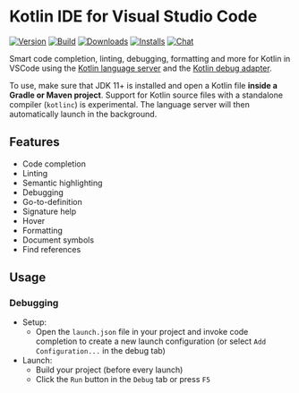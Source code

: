 # Kotlin IDE for Visual Studio Code
[![Version](https://raster.shields.io/visual-studio-marketplace/v/fwcd.kotlin)](https://marketplace.visualstudio.com/items?itemName=fwcd.kotlin)
[![Build](https://raster.shields.io/github/workflow/status/fwcd/vscode-kotlin/Build)](https://github.com/fwcd/vscode-kotlin/actions/workflows/build.yml)
[![Downloads](https://raster.shields.io/visual-studio-marketplace/d/fwcd.kotlin)](https://marketplace.visualstudio.com/items?itemName=fwcd.kotlin)
[![Installs](https://raster.shields.io/visual-studio-marketplace/i/fwcd.kotlin)](https://marketplace.visualstudio.com/items?itemName=fwcd.kotlin)
[![Chat](https://raster.shields.io/badge/chat-on%20discord-7289da)](https://discord.gg/cNtppzN)

Smart code completion, linting, debugging, formatting and more for Kotlin in VSCode using the [Kotlin language server](https://github.com/fwcd/kotlin-language-server) and the [Kotlin debug adapter](https://github.com/fwcd/kotlin-debug-adapter).

To use, make sure that JDK 11+ is installed and open a Kotlin file **inside a Gradle or Maven project**. Support for Kotlin source files with a standalone compiler (`kotlinc`) is experimental. The language server will then automatically launch in the background.

## Features
* Code completion
* Linting
* Semantic highlighting
* Debugging
* Go-to-definition
* Signature help
* Hover
* Formatting
* Document symbols
* Find references

## Usage

### Debugging
* Setup:
    * Open the `launch.json` file in your project and invoke code completion to create a new launch configuration (or select `Add Configuration...` in the debug tab)
* Launch:
    * Build your project (before every launch)
	* Click the `Run` button in the `Debug` tab or press `F5`
